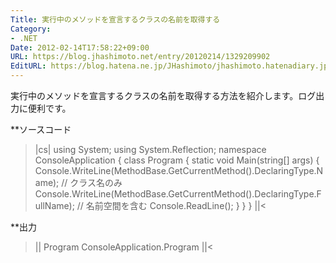 ```yaml
---
Title: 実行中のメソッドを宣言するクラスの名前を取得する
Category:
- .NET
Date: 2012-02-14T17:58:22+09:00
URL: https://blog.jhashimoto.net/entry/20120214/1329209902
EditURL: https://blog.hatena.ne.jp/JHashimoto/jhashimoto.hatenadiary.jp/atom/entry/12921228815717256753
---
```


実行中のメソッドを宣言するクラスの名前を取得する方法を紹介します。ログ出力に便利です。

**ソースコード
>|cs|
using System;
using System.Reflection;
namespace ConsoleApplication {
    class Program {
        static void Main(string[] args) {
            Console.WriteLine(MethodBase.GetCurrentMethod().DeclaringType.Name);        // クラス名のみ
            Console.WriteLine(MethodBase.GetCurrentMethod().DeclaringType.FullName);    // 名前空間を含む
            Console.ReadLine();
        }
    }
}
||<

**出力
>||
Program
ConsoleApplication.Program
||<

